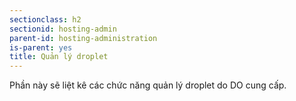```yaml
---
sectionclass: h2
sectionid: hosting-admin
parent-id: hosting-administration
is-parent: yes
title: Quản lý droplet
---
```


Phần này sẽ liệt kê các chức năng quản lý droplet do DO cung cấp.